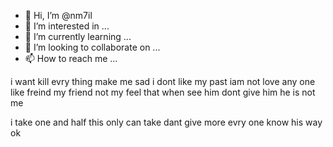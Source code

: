 - 👋 Hi, I’m @nm7il
- 👀 I’m interested in ...
- 🌱 I’m currently learning ...
- 💞️ I’m looking to collaborate on ...
- 📫 How to reach me ...

<!---
nm7il/nm7il is a ✨ special ✨ repository because its `README.md` (this file) appears on your GitHub profile.
You can click the Preview link to take a look at your changes.
--->
i want kill evry thing make me sad 
i dont like my past iam 
not love any one like freind 
my friend not my feel that 
when see him dont give him 
he is not me 


i take one and half this only can take dant give more
evry one know his way ok 
